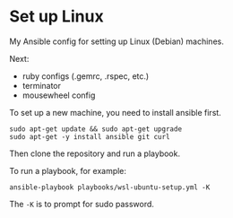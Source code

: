 # Set up Linux

My Ansible config for setting up Linux (Debian) machines.

Next:
* ruby configs (.gemrc, .rspec, etc.)
* terminator
* mousewheel config

To set up a new machine, you need to install ansible first.
    
    sudo apt-get update && sudo apt-get upgrade
    sudo apt-get -y install ansible git curl

Then clone the repository and run a playbook.

To run a playbook, for example:

    ansible-playbook playbooks/wsl-ubuntu-setup.yml -K

The ```-K``` is to prompt for sudo password.
